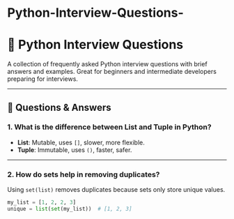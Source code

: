 # Python-Interview-Questions-
# 🐍 Python Interview Questions

A collection of frequently asked Python interview questions with brief answers and examples. Great for beginners and intermediate developers preparing for interviews.

---

## 📘 Questions & Answers

### 1. What is the difference between List and Tuple in Python?
- **List**: Mutable, uses `[]`, slower, more flexible.
- **Tuple**: Immutable, uses `()`, faster, safer.

---

### 2. How do sets help in removing duplicates?
Using `set(list)` removes duplicates because sets only store unique values.

```python
my_list = [1, 2, 2, 3]
unique = list(set(my_list))  # [1, 2, 3]

